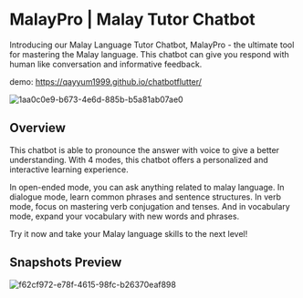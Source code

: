 # MalayPro | Malay Tutor Chatbot

Introducing our Malay Language Tutor Chatbot, MalayPro -  the ultimate tool for mastering the Malay language. This chatbot can give you respond with human like conversation and informative feedback. 

demo: https://qayyum1999.github.io/chatbotflutter/

![1aa0c0e9-b673-4e6d-885b-b5a81ab07ae0](https://user-images.githubusercontent.com/90374083/226189139-1f49fea0-1001-4a2d-b47b-de0804b5a703.jpg)

## Overview

This chatbot is able to pronounce the answer with voice to give a better understanding. With 4 modes, this chatbot offers a personalized and interactive learning experience. 

In open-ended mode, you can ask anything related to malay language. In dialogue mode, learn common phrases and sentence structures. In verb mode, focus on mastering verb conjugation and tenses. And in vocabulary mode, expand your vocabulary with new words and phrases. 

Try it now and take your Malay language skills to the next level!

## Snapshots Preview

![f62cf972-e78f-4615-98fc-b26370eaf898](https://user-images.githubusercontent.com/90374083/226189167-65542734-8f7a-434f-a432-6bd848499666.jpg)
